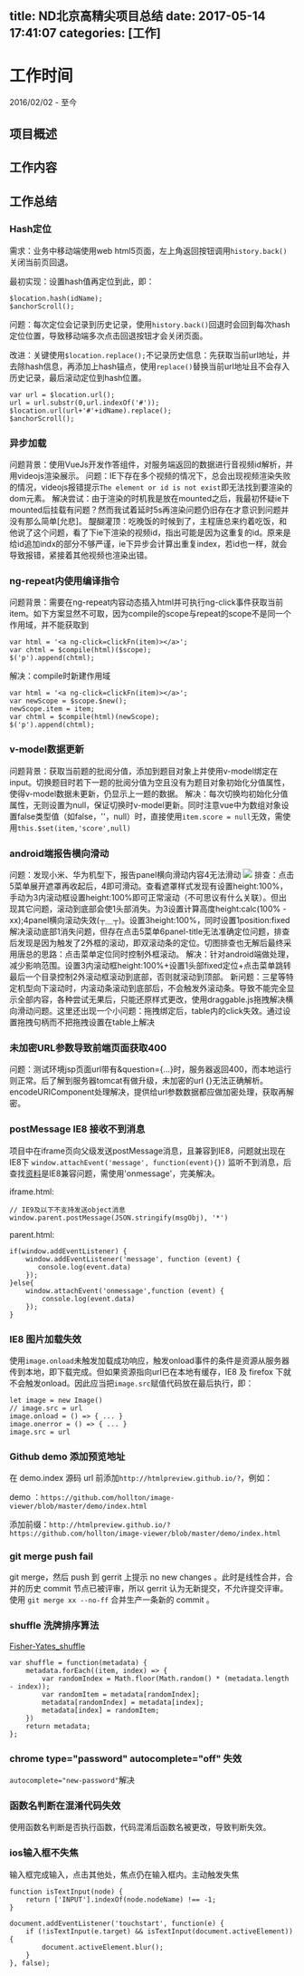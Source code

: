 title: ND北京高精尖项目总结
date: 2017-05-14 17:41:07
categories: [工作]
---
# 工作时间
2016/02/02 - 至今
## 项目概述
## 工作内容
## 工作总结

<!-- more -->

### Hash定位
需求：业务中移动端使用web html5页面，左上角返回按钮调用`history.back()`关闭当前页回退。

最初实现：设置hash值再定位到此，即：

	$location.hash(idName);
    $anchorScroll();
问题：每次定位会记录到历史记录，使用`history.back()`回退时会回到每次hash定位位置，导致移动端多次点击回退按钮才会关闭页面。

改进：关键使用`$location.replace();`不记录历史信息：先获取当前url地址，并去除hash信息，再添加上hash锚点，使用`replace()`替换当前url地址且不会存入历史记录，最后滚动定位到hash位置。

	var url = $location.url();
	url = url.substr(0,url.indexOf('#'));
	$location.url(url+'#'+idName).replace();
	$anchorScroll();

### 异步加载
问题背景：使用VueJs开发作答组件，对服务端返回的数据进行音视频id解析，并用videojs渲染展示。
问题：IE下存在多个视频的情况下，总会出现视频渲染失败的情况，videojs报错提示`The element or id is not exist`即无法找到要渲染的dom元素。
解决尝试：由于渲染的时机我是放在mounted之后，我最初怀疑ie下mounted后挂载有问题？然而我试着延时5s再渲染问题仍旧存在才意识到问题并没有那么简单[允悲]。
醍醐灌顶：吃晚饭的时候到了，主程唐总来约着吃饭，和他说了这个问题，看了下ie下渲染的视频id，指出可能是因为这重复的id。原来是给id追加indx的部分不够严谨，ie下异步会计算出重复index，若id也一样，就会导致报错，紧接着其他视频也渲染出错。

### ng-repeat内使用编译指令
问题背景：需要在ng-repeat内容动态插入html并可执行ng-click事件获取当前item。如下方案显然不可取，因为compile的scope与repeat的scope不是同一个作用域，并不能获取到

    var html = '<a ng-click=clickFn(item)></a>';
    var chtml = $compile(html)($scope);
    $('p').append(chtml);

解决：compile时新建作用域

    var html = '<a ng-click=clickFn(item)></a>';
    var newScope = $scope.$new();
    newScope.item = item;
    var chtml = $compile(html)(newScope);
    $('p').append(chtml);

### v-model数据更新
问题背景：获取当前题的批阅分值，添加到题目对象上并使用v-model绑定在input。切换题目时若下一题的批阅分值为空且没有为题目对象初始化分值属性，使得v-model数据未更新，仍显示上一题的数据。
解决：每次切换均初始化分值属性，无则设置为null，保证切换时v-model更新。同时注意vue中为数组对象设置false类型值（如false，''，null）时，直接使用`item.score = null`无效，需使用`this.$set(item,'score',null)`

### android端报告横向滑动
问题：发现小米、华为机型下，报告panel横向滑动内容4无法滑动
![](/img/work_report_mobile.png)
排查：点击5菜单展开遮罩再收起后，4即可滑动。查看遮罩样式发现有设置height:100%，手动为3内滚动框设置height:100%即可正常滚动（不可思议有什么关联）。但出现其它问题，滚动到底部会使1头部消失。为3设置计算高度height:calc(100% - xx);4panel横向滚动失效(┬＿┬)。设置3height:100%，同时设置1position:fixed解决滚动底部1消失问题，但存在点击5菜单6panel-title无法准确定位问题，排查后发现是因为触发了2外框的滚动，即双滚动条的定位。切图排查也无解后最终采用唐总的思路：点击菜单定位同时控制外框滚动。
解决：针对android端做处理，减少影响范围。设置3内滚动框height:100%+设置1头部fixed定位+点击菜单跳转最后一个目录控制2外滚动框滚动到底部，否则就滚动到顶部。
新问题：三星等特定机型向下滚动时，内滚动条滚动到底部后，不会触发外滚动条。导致不能完全显示全部内容，各种尝试无果后，只能还原样式更改，使用draggable.js拖拽解决横向滑动问题。这里还出现一个小问题：拖拽绑定后，table内的click失效。通过设置拖拽句柄而不把拖拽设置在table上解决

### 未加密URL参数导致前端页面获取400
问题：测试环境jsp页面url带有&question={...}时，服务器返回400，而本地运行则正常。后了解到服务器tomcat有做升级，未加密的url {}无法正确解析。encodeURIComponent处理解决，提供给url参数数据都应做加密处理，获取再解密。

### postMessage IE8 接收不到消息
项目中在iframe页向父级发送postMessage消息，且兼容到IE8，问题就出现在IE8下 `window.attachEvent('message', function(event){})` 监听不到消息，后查找[资料](http://www.zhangxinxu.com/study/201202/web-messing-cross-document-messaging-two-iframe.html)是IE8兼容问题，需使用'onmessage'，完美解决。

iframe.html:
	
	// IE9及以下不支持发送object消息
	window.parent.postMessage(JSON.stringify(msgObj), '*')

parent.html:

	if(window.addEventListener) {
		window.addEventListener('message', function (event) {
           console.log(event.data)
		});
	}else{
		window.attachEvent('onmessage',function (event) {
			console.log(event.data)
		});
	}

### IE8 图片加载失效
使用`image.onload`未触发加载成功响应，触发onload事件的条件是资源从服务器传到本地，即下载完成。但如果资源指向url已在本地有缓存，IE8 及 firefox 下就不会触发onload。因此应当把`image.src`赋值代码放在最后执行，即：

	let image = new Image()
	// image.src = url
	image.onload = () => { ... }
	image.onerror = () => { ... }
	image.src = url

### Github demo 添加预览地址
在 demo.index 源码 url 前添加`http://htmlpreview.github.io/?`，例如：

demo ：`https://github.com/hollton/image-viewer/blob/master/demo/index.html`

添加前缀：`http://htmlpreview.github.io/?https://github.com/hollton/image-viewer/blob/master/demo/index.html`

### git merge push fail
git merge，然后 push 到 gerrit 上提示 no new changes 。此时是线性合并，合并的历史 commit 节点已被评审，所以 gerrit 认为无新提交，不允许提交评审。使用 `git merge xx --no-ff` 合并生产一条新的 commit 。

### shuffle 洗牌排序算法
[Fisher-Yates_shuffle](https://en.wikipedia.org/wiki/Fisher%E2%80%93Yates_shuffle)

    var shuffle = function(metadata) {
        metadata.forEach((item, index) => {
            var randomIndex = Math.floor(Math.random() * (metadata.length - index));
            var randomItem = metadata[randomIndex];
            metadata[randomIndex] = metadata[index];
            metadata[index] = randomItem;
        })
        return metadata;
    };
    

### chrome type="password" autocomplete="off" 失效
`autocomplete="new-password"`解决

### 函数名判断在混淆代码失效
使用函数名判断是否执行函数，代码混淆后函数名被更改，导致判断失效。

### ios输入框不失焦
输入框完成输入，点击其他处，焦点仍在输入框内。主动触发失焦

	function isTextInput(node) {
		return ['INPUT'].indexOf(node.nodeName) !== -1;
	}

	document.addEventListener('touchstart', function(e) {
		if (!isTextInput(e.target) && isTextInput(document.activeElement)) {
			document.activeElement.blur();
		}
	}, false);
